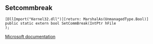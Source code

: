 ## Setcommbreak

```
[DllImport("Kernel32.dll")][return: MarshalAs(UnmanagedType.Bool)]
public static extern bool SetCommBreak(IntPtr hFile
);
```

[Microsoft documentation](https://docs.microsoft.com/en-us/windows/win32/api/winbase/nf-winbase-setcommbreak)
